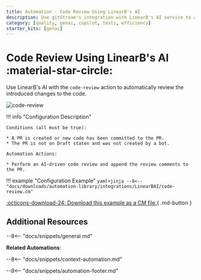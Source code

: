 ```yaml
---
title: Automation - Code Review Using LinearB's AI
description: Use gitStream's integration with LinearB's AI service to automate code reviews.
category: [quality, genai, copilot, tests, efficiency]
starter_kits: [genai]
---
```

# Code Review Using LinearB's AI :material-star-circle:

<!-- --8<-- [start:example]-->
Use LinearB's AI with the `code-review` action to automatically review the introduced changes to the code.

![code-review](/automations/integrations/LinearBAI/describe-pr/LinearB-AI-code-review.png)

!!! info "Configuration Description"

    Conditions (all must be true):

    * A PR is created or new code has been committed to the PR.
    * The PR is not on Draft staten and was not created by a bot.

    Automation Actions:

    * Perform an AI-driven code review and append the review comments to the PR.

!!! example "Configuration Example"
    ```yaml+jinja
    --8<-- "docs/downloads/automation-library/integrations/LinearBAI/code-review.cm"
    ```
    <div class="result" markdown>
        <span>
        [:octicons-download-24: Download this example as a CM file.](/downloads/automation-library/integrations/LinearBAI/code-review.cm){ .md-button }
        </span>
    </div>
<!-- --8<-- [end:example]-->

## Additional Resources

--8<-- "docs/snippets/general.md"

**Related Automations**:

--8<-- "docs/snippets/context-automation.md"

--8<-- "docs/snippets/automation-footer.md"
